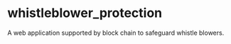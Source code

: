 # whistleblower_protection
A web application supported by block chain to safeguard whistle blowers.
